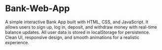 # Bank-Web-App
A simple interactive Bank App built with HTML, CSS, and JavaScript. It allows users to sign up, log in, deposit, and withdraw money with real-time balance updates. All user data is stored in localStorage for persistence. Clean UI, responsive design, and smooth animations for a realistic experience.
